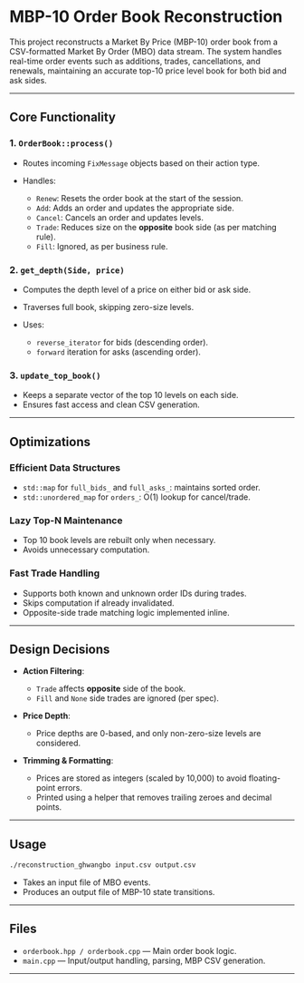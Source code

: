 # MBP-10 Order Book Reconstruction

This project reconstructs a Market By Price (MBP-10) order book from a CSV-formatted Market By Order (MBO) data stream. The system handles real-time order events such as additions, trades, cancellations, and renewals, maintaining an accurate top-10 price level book for both bid and ask sides.

---

## Core Functionality

### 1. `OrderBook::process()`

* Routes incoming `FixMessage` objects based on their action type.
* Handles:

  * `Renew`: Resets the order book at the start of the session.
  * `Add`: Adds an order and updates the appropriate side.
  * `Cancel`: Cancels an order and updates levels.
  * `Trade`: Reduces size on the **opposite** book side (as per matching rule).
  * `Fill`: Ignored, as per business rule.

### 2. `get_depth(Side, price)`

* Computes the depth level of a price on either bid or ask side.
* Traverses full book, skipping zero-size levels.
* Uses:

  * `reverse_iterator` for bids (descending order).
  * `forward` iteration for asks (ascending order).

### 3. `update_top_book()`

* Keeps a separate vector of the top 10 levels on each side.
* Ensures fast access and clean CSV generation.

---

## Optimizations

### Efficient Data Structures

* `std::map` for `full_bids_` and `full_asks_`: maintains sorted order.
* `std::unordered_map` for `orders_`: O(1) lookup for cancel/trade.

### Lazy Top-N Maintenance

* Top 10 book levels are rebuilt only when necessary.
* Avoids unnecessary computation.

### Fast Trade Handling

* Supports both known and unknown order IDs during trades.
* Skips computation if already invalidated.
* Opposite-side trade matching logic implemented inline.

---

## Design Decisions

* **Action Filtering**:

  * `Trade` affects **opposite** side of the book.
  * `Fill` and `None` side trades are ignored (per spec).

* **Price Depth**:

  * Price depths are 0-based, and only non-zero-size levels are considered.

* **Trimming & Formatting**:

  * Prices are stored as integers (scaled by 10,000) to avoid floating-point errors.
  * Printed using a helper that removes trailing zeroes and decimal points.

---

## Usage

```bash
./reconstruction_ghwangbo input.csv output.csv
```

* Takes an input file of MBO events.
* Produces an output file of MBP-10 state transitions.

---

## Files

* `orderbook.hpp / orderbook.cpp` — Main order book logic.
* `main.cpp` — Input/output handling, parsing, MBP CSV generation.

---
